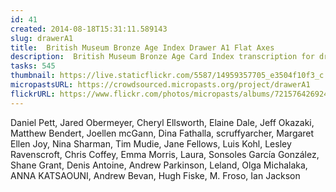 ```yaml
---
id: 41
created: 2014-08-18T15:31:11.589143
slug: drawerA1
title:  British Museum Bronze Age Index Drawer A1 Flat Axes
description:  British Museum Bronze Age Card Index transcription for drawer A1 - flat axes.
tasks: 545
thumbnail: https://live.staticflickr.com/5587/14959357705_e3504f10f3_c.jpg
micropastsURL: https://crowdsourced.micropasts.org/project/drawerA1
flickrURL: https://www.flickr.com/photos/micropasts/albums/72157642692424665
---
```

Daniel Pett, Jared Obermeyer, Cheryl Ellsworth, Elaine Dale, Jeff Okazaki, Matthew Bendert, Joellen mcGann, Dina Fathalla, scruffyarcher, Margaret Ellen Joy, Nina Sharman, Tim Mudie, Jane Fellows, Luis Kohl, Lesley Ravenscroft, Chris Coffey, Emma Morris, Laura, Sonsoles García González, Shane Grant, Denis Antoine, Andrew Parkinson, Leland, Olga Michalaka, ANNA KATSAOUNI, Andrew Bevan, Hugh Fiske, M. Froso, Ian Jackson
